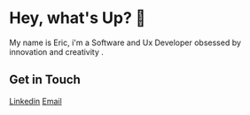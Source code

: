  # Hey, what's Up? 🐙
 My name is Eric, i'm a Software and Ux Developer obsessed by <br> innovation and creativity .
## Get in Touch
[Linkedin](https://www.linkedin.com/in/geteric/)
[Email](ericviana1369@gmail.com)



